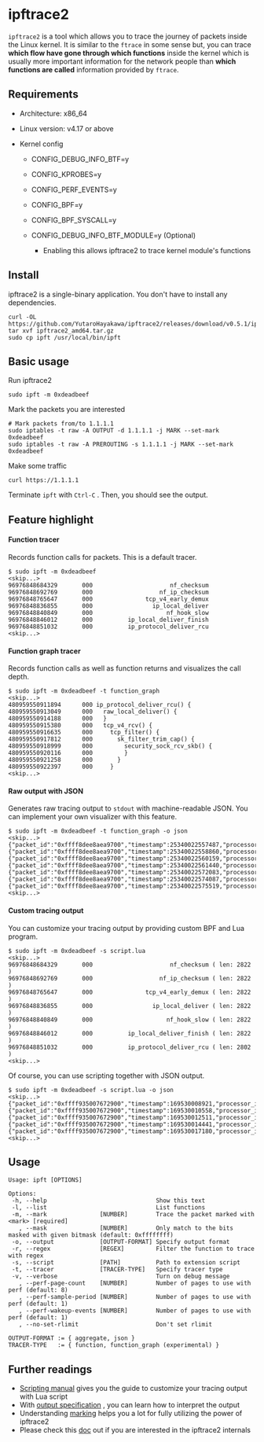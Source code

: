 # ipftrace2

`ipftrace2` is a tool which allows you to trace the journey of packets inside the Linux kernel. It is similar to the `ftrace` in some sense but, you can trace **which flow have gone through which functions** inside the kernel which is usually more important information for the network people than **which functions are called** information provided by `ftrace`.

## Requirements

- Architecture: x86_64

- Linux version: v4.17 or above

- Kernel config

  - CONFIG_DEBUG_INFO_BTF=y
  - CONFIG_KPROBES=y
  - CONFIG_PERF_EVENTS=y
  - CONFIG_BPF=y
  - CONFIG_BPF_SYSCALL=y

  - CONFIG_DEBUG_INFO_BTF_MODULE=y (Optional)
    - Enabling this allows ipftrace2 to trace kernel module's functions

## Install

ipftrace2 is a single-binary application. You don't have to install any dependencies.

```
curl -OL https://github.com/YutaroHayakawa/ipftrace2/releases/download/v0.5.1/ipftrace2_amd64.tar.gz
tar xvf ipftrace2_amd64.tar.gz
sudo cp ipft /usr/local/bin/ipft
```

## Basic usage

Run ipftrace2

```
sudo ipft -m 0xdeadbeef
```

Mark the packets you are interested

```
# Mark packets from/to 1.1.1.1
sudo iptables -t raw -A OUTPUT -d 1.1.1.1 -j MARK --set-mark 0xdeadbeef
sudo iptables -t raw -A PREROUTING -s 1.1.1.1 -j MARK --set-mark 0xdeadbeef
```

Make some traffic

```
curl https://1.1.1.1
```

Terminate `ipft` with `Ctrl-C` . Then, you should see the output.

## Feature highlight

#### Function tracer

Records function calls for packets. This is a default tracer.

```
$ sudo ipft -m 0xdeadbeef
<skip...>
96976848684329       000                      nf_checksum
96976848692769       000                   nf_ip_checksum
96976848765647       000               tcp_v4_early_demux
96976848836855       000                 ip_local_deliver
96976848840849       000                     nf_hook_slow
96976848846012       000          ip_local_deliver_finish
96976848851032       000          ip_protocol_deliver_rcu
<skip...>
```

#### Function graph tracer

Records function calls as well as function returns and visualizes the call depth.

```
$ sudo ipft -m 0xdeadbeef -t function_graph
<skip...>
480959550911894      000 ip_protocol_deliver_rcu() {
480959550913049      000   raw_local_deliver() {
480959550914188      000   }
480959550915380      000   tcp_v4_rcv() {
480959550916635      000     tcp_filter() {
480959550917812      000       sk_filter_trim_cap() {
480959550918999      000         security_sock_rcv_skb() {
480959550920116      000         }
480959550921258      000       }
480959550922397      000     }
<skip...>
```

#### Raw output with JSON

Generates raw tracing output to `stdout` with machine-readable JSON. You can implement your own visualizer with this feature.

```
$ sudo ipft -m 0xdeadbeef -t function_graph -o json
<skip...>
{"packet_id":"0xffff8dee8aea9700","timestamp":25340022557487,"processor_id":0,"function":"validate_xmit_xfrm","is_return":false}
{"packet_id":"0xffff8dee8aea9700","timestamp":25340022558860,"processor_id":0,"function":"validate_xmit_xfrm","is_return":true}
{"packet_id":"0xffff8dee8aea9700","timestamp":25340022560159,"processor_id":0,"function":"validate_xmit_skb","is_return":true}
{"packet_id":"0xffff8dee8aea9700","timestamp":25340022561440,"processor_id":0,"function":"validate_xmit_skb_list","is_return":true}
{"packet_id":"0xffff8dee8aea9700","timestamp":25340022572083,"processor_id":0,"function":"dev_hard_start_xmit","is_return":false}
{"packet_id":"0xffff8dee8aea9700","timestamp":25340022574087,"processor_id":0,"function":"skb_clone_tx_timestamp","is_return":false}
{"packet_id":"0xffff8dee8aea9700","timestamp":25340022575519,"processor_id":0,"function":"skb_clone_tx_timestamp","is_return":true}
<skip...>
```

#### Custom tracing output

You can customize your tracing output by providing custom BPF and Lua program.

```
$ sudo ipft -m 0xdeadbeef -s script.lua
<skip...>
96976848684329       000                      nf_checksum ( len: 2822 )
96976848692769       000                   nf_ip_checksum ( len: 2822 )
96976848765647       000               tcp_v4_early_demux ( len: 2822 )
96976848836855       000                 ip_local_deliver ( len: 2822 )
96976848840849       000                     nf_hook_slow ( len: 2822 )
96976848846012       000          ip_local_deliver_finish ( len: 2822 )
96976848851032       000          ip_protocol_deliver_rcu ( len: 2802 )
<skip...>
```

Of course, you can use scripting together with JSON output.

```
$ sudo ipft -m 0xdeadbeef -s script.lua -o json
<skip...>
{"packet_id":"0xffff935007672900","timestamp":169530008921,"processor_id":0,"function":"__ip_finish_output","is_return":false,"len":"40"}
{"packet_id":"0xffff935007672900","timestamp":169530010558,"processor_id":0,"function":"ip_finish_output2","is_return":false,"len":"40"}
{"packet_id":"0xffff935007672900","timestamp":169530012511,"processor_id":0,"function":"dev_queue_xmit","is_return":false,"len":"54"}
{"packet_id":"0xffff935007672900","timestamp":169530014441,"processor_id":0,"function":"__dev_queue_xmit","is_return":false,"len":"54"}
{"packet_id":"0xffff935007672900","timestamp":169530017180,"processor_id":0,"function":"netdev_core_pick_tx","is_return":false,"len":"54"}
<skip...>
```

## Usage

```
Usage: ipft [OPTIONS]

Options:
 -h, --help                               Show this text
 -l, --list                               List functions
 -m, --mark               [NUMBER]        Trace the packet marked with <mark> [required]
   , --mask               [NUMBER]        Only match to the bits masked with given bitmask (default: 0xffffffff)
 -o, --output             [OUTPUT-FORMAT] Specify output format
 -r, --regex              [REGEX]         Filter the function to trace with regex
 -s, --script             [PATH]          Path to extension script
 -t, --tracer             [TRACER-TYPE]   Specify tracer type
 -v, --verbose                            Turn on debug message
   , --perf-page-count    [NUMBER]        Number of pages to use with perf (default: 8)
   , --perf-sample-period [NUMBER]        Number of pages to use with perf (default: 1)
   , --perf-wakeup-events [NUMBER]        Number of pages to use with perf (default: 1)
   , --no-set-rlimit                      Don't set rlimit

OUTPUT-FORMAT := { aggregate, json }
TRACER-TYPE   := { function, function_graph (experimental) }
```

## Further readings

- [Scripting manual](docs/scripting.md) gives you the guide to customize your tracing output with Lua script
- With [output specification](docs/output.md) , you can learn how to interpret the output
- Understanding [marking](docs/marking.md) helps you a lot for fully utilizing the power of ipftrace2
- Please check this [doc](docs/internals.md) out if you are interested in the ipftrace2 internals
